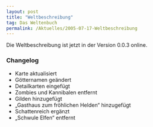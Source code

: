 ```yaml
---
layout: post
title: "Weltbeschreibung"
tag: Das Weltenbuch
permalink: /Aktuelles/2005-07-17-Weltbeschreibung
---
```


Die Weltbeschreibung ist jetzt in der Version 0.0.3 online.

### Changelog

- Karte aktualisiert
- Götternamen geändert
- Detailkarten eingefügt
- Zombies und Kannibalen entfernt
- Gilden hinzugefügt
- &bdquo;Gasthaus zum fröhlichen Helden&ldquo; hinzugefügt
- Schattenreich ergänzt
- &bdquo;Schwule Elfen&ldquo; entfernt


